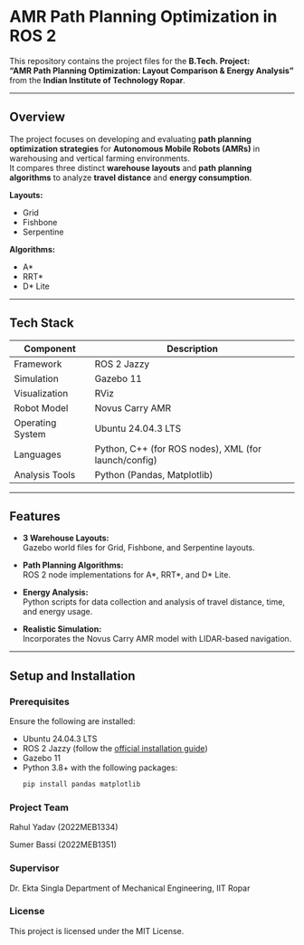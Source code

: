 # AMR Path Planning Optimization in ROS 2

This repository contains the project files for the **B.Tech. Project:**  
**“AMR Path Planning Optimization: Layout Comparison & Energy Analysis”**  
from the **Indian Institute of Technology Ropar**.

---

## Overview

The project focuses on developing and evaluating **path planning optimization strategies** for **Autonomous Mobile Robots (AMRs)** in warehousing and vertical farming environments.  
It compares three distinct **warehouse layouts** and **path planning algorithms** to analyze **travel distance** and **energy consumption**.

**Layouts:**
- Grid  
- Fishbone  
- Serpentine  

**Algorithms:**
- A*  
- RRT*  
- D* Lite  

---

## Tech Stack

| Component | Description |
|------------|-------------|
| Framework | ROS 2 Jazzy |
| Simulation | Gazebo 11 |
| Visualization | RViz |
| Robot Model | Novus Carry AMR |
| Operating System | Ubuntu 24.04.3 LTS |
| Languages | Python, C++ (for ROS nodes), XML (for launch/config) |
| Analysis Tools | Python (Pandas, Matplotlib) |

---

## Features

- **3 Warehouse Layouts:**  
  Gazebo world files for Grid, Fishbone, and Serpentine layouts.

- **Path Planning Algorithms:**  
  ROS 2 node implementations for A*, RRT*, and D* Lite.

- **Energy Analysis:**  
  Python scripts for data collection and analysis of travel distance, time, and energy usage.

- **Realistic Simulation:**  
  Incorporates the Novus Carry AMR model with LIDAR-based navigation.

---

## Setup and Installation

### Prerequisites

Ensure the following are installed:
- Ubuntu 24.04.3 LTS  
- ROS 2 Jazzy (follow the [official installation guide](https://docs.ros.org/en/jazzy/Installation.html))  
- Gazebo 11  
- Python 3.8+ with the following packages:
  ```bash
  pip install pandas matplotlib

### Project Team

Rahul Yadav (2022MEB1334)

Sumer Bassi (2022MEB1351)

### Supervisor

Dr. Ekta Singla
Department of Mechanical Engineering, IIT Ropar

### License

This project is licensed under the MIT License.
